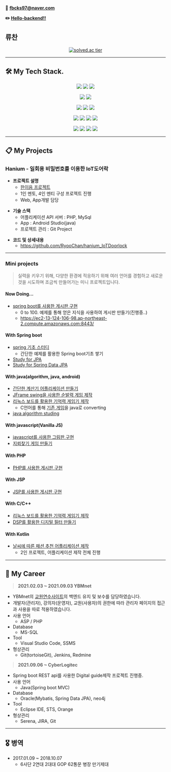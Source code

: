 📧 **fbcks97@naver.com**

**✏️ [Hello-backend!!](https://hello-backend.tistory.com/)**

## 류찬
<div align="center">
    
[![solved.ac tier](http://mazassumnida.wtf/api/generate_badge?boj=fbcks97)](https://solved.ac/fbcks97)
    
</div>

---

## 🛠 My Tech Stack.

<p align="center">
  <img src="https://img.shields.io/badge/Java-ED8B00?style=for-the-badge&logo=java&logoColor=white" />
  <img src="https://img.shields.io/badge/Kotlin-0095D5?&style=for-the-badge&logo=kotlin&logoColor=white" />
  <img src="https://img.shields.io/badge/JavaScript-F7DF1E?&style=for-the-badge&logo=JavaScript&logoColor=white" />
</p>

<p align="center">
  <img src="https://img.shields.io/badge/Spring%20-%236DB33F.svg?&style=for-the-badge&logo=spring&logoColor=white"/>
<img src="https://img.shields.io/badge/Spring boot-6DB33F?style=for-the-badge&logo=spring boot&logoColor=white">
</p>

<p align="center">
  <img src="https://img.shields.io/badge/php%20-777BB4.svg?&style=for-the-badge&logo=php&logoColor=white"/>
<img src="https://img.shields.io/badge/c-A8B9CC?style=for-the-badge&logo=c&logoColor=white">
<img src="https://img.shields.io/badge/c++-00599C?style=for-the-badge&logo=c++&logoColor=white">
</p>

<p align="center">
  <img src="https://img.shields.io/badge/IntelliJ IDEA%20-000000.svg?&style=for-the-badge&logo=IntelliJ IDEA&logoColor=white"/>
<img src="https://img.shields.io/badge/Android Studio-3DDC84?style=for-the-badge&logo=Android Studio&logoColor=white">
<img src="https://img.shields.io/badge/eclipse ide-2C2255?style=for-the-badge&logo=eclipse ide&logoColor=white">
<img src="https://img.shields.io/badge/VS Code-007ACC?style=for-the-badge&logo=visual studio code&logoColor=white">
</p>

<p align="center">
  <img src="https://img.shields.io/badge/git-F05032.svg?&style=for-the-badge&logo=git&logoColor=white"/>
<img src="https://img.shields.io/badge/gitHub-181717?style=for-the-badge&logo=gitHub&logoColor=white">
<img src="https://img.shields.io/badge/jenkins-D24939?style=for-the-badge&logo=jenkins&logoColor=white">
<img src="https://img.shields.io/badge/jira-0052CC?style=for-the-badge&logo=jira&logoColor=white">
</p>

---

## 📋 My Projects

### Hanium - 일회용 비밀번호를 이용한 IoT도어락

* **프로젝트 설명**
    * [한이음 프로젝트](https://www.hanium.or.kr/portal/index.do)
    * 1인 멘토, 4인 멘티 구성 프로젝트 진행
    * Web, App개발 담당

- **기술 스택**
    - 어플리케이션 API 서버 : PHP, MySql
    - App : Android Studio(java)
    - 프로젝트 관리 : Git Project

* **코드 및 상세내용** 
    * https://github.com/RyooChan/hanium_IoTDoorlock

---

### Mini projects
> 실력을 키우기 위해, 다양한 환경에 적응하기 위해 여러 언어를 경험하고 새로운 것을 시도하며 조금씩 만들어가는 미니 프로젝트입니다.

#### Now Doing...
* [spring boot를 사용한 게시판 구현](https://github.com/RyooChan/springboot_board)
    * 0 to 100. 예제를 통해 얻은 지식을 사용하여 게시판 만들기(진행중..)
    * https://ec2-13-124-106-98.ap-northeast-2.compute.amazonaws.com:8443/

#### With Spring boot
* [spring 기초 스터디](https://github.com/RyooChan/spring-study)
    * 간단한 예제를 활용한 Spring boot기초 쌓기
* [Study for JPA](https://github.com/RyooChan/jpabook)
* [Study for Spring Data JPA](https://github.com/RyooChan/data-jpa)

#### With java(algorithm, java, android)
* [간단한 계산기 어플리케이션 만들기](https://github.com/RyooChan/calculator)
* [JFrame swing을 사용한 순발력 게임 제작](https://github.com/RyooChan/JFrame_Mygame)
* [리눅스 보드를 활용한 기억력 게임기 제작](https://github.com/RyooChan/android_linux)
    * C언어를 통해 [기존 게임](https://github.com/RyooChan/linux_c_practice)을 java로 converting
* [java algorithm studing](https://github.com/RyooChan/EVERYDAY)

#### With javascript(Vanilla JS)
* [javascript를 사용한 그림판 구현](https://github.com/RyooChan/vanillaJS_paint)
* [지뢰찾기 게임 만들기](https://github.com/RyooChan/MineSweeper)

#### With PHP
* [PHP를 사용한 게시판 구현](https://github.com/RyooChan/PHPboard)

#### With JSP
* [JSP를 사용한 게시판 구현](https://github.com/RyooChan/JSP_CRUD)

#### With C/C++
* [리눅스 보드를 활용한 기억력 게임기 제작](https://github.com/RyooChan/linux_c_practice)
* [DSP를 활용한 디지털 필터 만들기](https://github.com/RyooChan/DSP_filter)

#### With Kotlin
* [날씨에 따른 패션 추천 어플리케이션 제작](https://github.com/RyooChan/weather_fashion)
    * 2인 프로젝트, 어플리케이션 제작 전체 진행

---

## 💼 My Career

> **2021.02.03 ~ 2021.09.03 YBMnet**
> 

* YBMnet의 [교원연수사이트](https://www.ybmteachers.com/index.asp?gclid=CjwKCAiA0KmPBhBqEiwAJqKK4wvSFbqP9WND-a2IwVdB1HuMEv3USqN7Rl15Lub03_LtpDPgjnDSPhoCXHMQAvD_BwE)의 백엔드 유지 및 보수를 담당하였습니다.
* 개발자(관리자), 강의자(운영자), 교원(사용자)의 권한에 따라 관리자 페이지의 접근과 사용을 따로 적용하였습니다.
* 사용 언어
    * ASP / PHP
* Database
    * MS-SQL
* Tool
    * Visual Studio Code, SSMS
* 형상관리
    * Git(tortoiseGit), Jenkins, Redmine

> **2021.09.06 ~ CyberLogitec**
> 

* Spring boot REST api를 사용한 Digital guide제작 프로젝트 진행중.
* 사용 언어
    * Java(Spring boot MVC)
* Database
    * Oracle(Mybatis, Spring Data JPA), neo4j
* Tool
    * Eclipse IDE, STS, Orange
* 형상관리
    * Serena, JIRA, Git
 
---

## 🎖️ 병역

* 2017.01.09 ~ 2018.10.07 
    * 6사단 2연대 2대대 GOP 62통문 병장 만기제대

